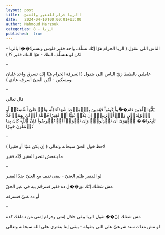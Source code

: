 ```yaml
---
layout: post
title:  االربا حرام للفقير والغنيّ
date:   2024-04-10T00:00:01+03:00
author: Mahmoud Marzouk
categories: 8 - الربا
published:  true
---
```

الناس اللي بتقول ( الربا الحرام هوّا إنّك تسلّف واحد فقير فلوس وتستردّ��ا
بالربا - لكن لو هتسلّف البنك - هوّا البنك فقير ؟! )

\-

عاملين بالظبط زيّ الناس اللي بتقول ( السرقة الحرام هيّا إنّك تسرق واحد
غلبان ومسكين - لكن الغنيّ اسرقه عادي )

\-

قال تعالى

يَٰٓأَيُّهَا ٱلَّذِينَ ءَامَ��ُواْ كُونُواْ قَوَّٰمِينَ بِٱلۡقِسۡطِ شُهَدَآءَ لِلَّهِ وَلَوۡ عَلَىٰٓ أَنفُسِكُمۡ أَوِ
ٱلۡوَٰلِدَيۡنِ وَٱلۡأَقۡرَبِينَۚ إِن يَكُنۡ غَنِيًّا أَوۡ فَقِيرٗا فَٱللَّهُ أَوۡلَىٰ بِهِمَاۖ فَلَا تَتَّبِعُوا�� ٱلۡهَوَىٰٓ
أَن تَعۡدِلُواْۚ وَإِن تَلۡوُۥٓاْ أَوۡ تُعۡرِضُواْ فَإِنَّ ٱللَّهَ كَانَ بِمَا تَعۡمَلُونَ خَبِيرٗا

\-

لاحظ قول الحقّ سبحانه وتعالى ( إن يكن غنيّا أو فقيرا )

ما ينفعش تنصر الفقير لإنّه فقير

\-

لو الفقير ظلم الغنيّ - يبقى تقف مع الغنيّ ضدّ الفقير

مش شغلك إنّك تق��ل ده فقير فنترحّم بيه في غير الحقّ

أو ده غنيّ فنسرقه

\-

مش شغلك إنّ�� تقول الربا يبقى حلال إمتى وحرام إمتى من دماغك
كده

لو مش معاك سند شرعيّ على اللي بتقوله - يبقى إنتا بتفترى على الله سبحانه
وتعالى
